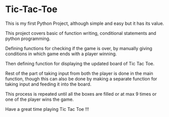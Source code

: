 # Tic-Tac-Toe
This is my first Python Project, although simple and easy but it has its value.

This project covers basic of function writing, conditional statements and python programming.

Defining functions for checking if the game is over, by manually giving conditions in which game ends with a player winning.

Then defining function for displaying the updated board of Tic Tac Toe.

Rest of the part of taking input from both the player is done in the main function, though this can also be done by making a separate function for taking input and feeding it into the board.

This process is repeated until all the boxes are filled or at max 9 times or one of the player wins the game.


Have a great time playing Tic Tac Toe !!!
